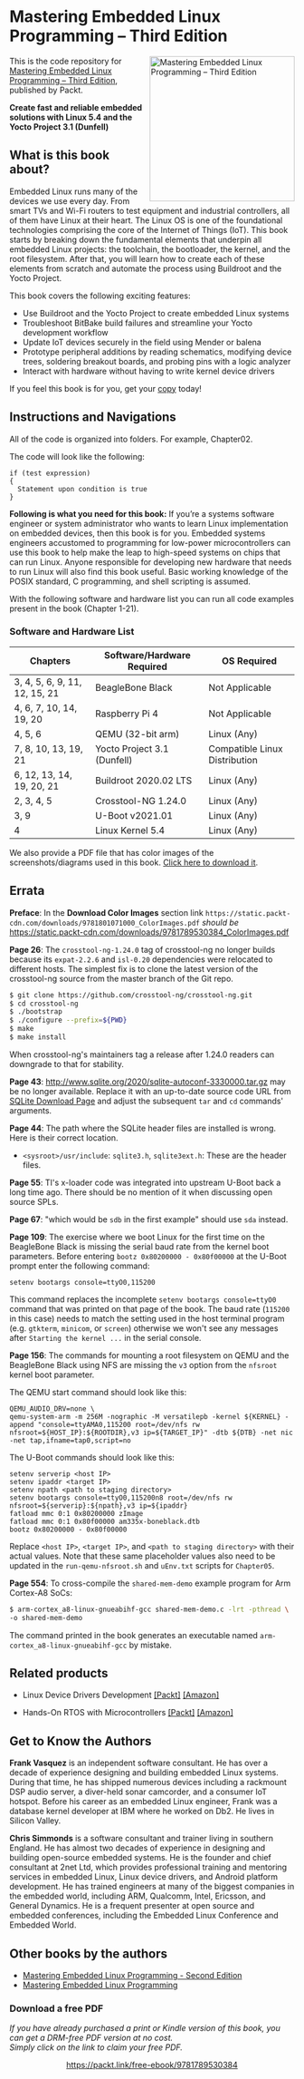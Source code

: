 # Mastering Embedded Linux Programming – Third Edition

<a href="https://www.packtpub.com/product/mastering-embedded-linux-programming-third-edition/9781789530384?utm_source=github&utm_medium=repository&utm_campaign=9781789530384"><img src="https://static.packt-cdn.com/products/9781789530384/cover/smaller" alt="Mastering Embedded Linux Programming – Third Edition" height="256px" align="right"></a>

This is the code repository for [Mastering Embedded Linux Programming – Third Edition](https://www.packtpub.com/product/mastering-embedded-linux-programming-third-edition/9781789530384?utm_source=github&utm_medium=repository&utm_campaign=9781789530384), published by Packt.

**Create fast and reliable embedded solutions with Linux 5.4 and the Yocto Project 3.1 (Dunfell)**

## What is this book about?
Embedded Linux runs many of the devices we use every day. From smart TVs and Wi-Fi routers to test equipment and industrial controllers, all of them have Linux at their heart. The Linux OS is one of the foundational technologies comprising the core of the Internet of Things (IoT). This book starts by breaking down the fundamental elements that underpin all embedded Linux projects: the toolchain, the bootloader, the kernel, and the root filesystem. After that, you will learn how to create each of these elements from scratch and automate the process using Buildroot and the Yocto Project.

This book covers the following exciting features: 
* Use Buildroot and the Yocto Project to create embedded Linux systems
* Troubleshoot BitBake build failures and streamline your Yocto development workflow
* Update IoT devices securely in the field using Mender or balena
* Prototype peripheral additions by reading schematics, modifying device trees, soldering breakout boards, and probing pins with a logic analyzer
* Interact with hardware without having to write kernel device drivers

If you feel this book is for you, get your [copy](https://www.amazon.com/dp/1789530385) today!

## Instructions and Navigations
All of the code is organized into folders. For example, Chapter02.

The code will look like the following:
```
if (test expression)
{
  Statement upon condition is true
}
```

**Following is what you need for this book:**
If you’re a systems software engineer or system administrator who wants to learn Linux implementation on embedded devices, then this book is for you. Embedded systems engineers accustomed to programming for low-power microcontrollers can use this book to help make the leap to high-speed systems on chips that can run Linux. Anyone responsible for developing new hardware that needs to run Linux will also find this book useful. Basic working knowledge of the POSIX standard, C programming, and shell scripting is assumed.

With the following software and hardware list you can run all code examples present in the book (Chapter 1-21).

### Software and Hardware List

| Chapters                      | Software/Hardware Required  | OS Required                   |
| ----------------------------- | --------------------------- | ----------------------------- |
| 3, 4, 5, 6, 9, 11, 12, 15, 21 | BeagleBone Black            | Not Applicable |
| 4, 6, 7, 10, 14, 19, 20       | Raspberry Pi 4              | Not Applicable |
| 4, 5, 6                       | QEMU (32-bit arm)           | Linux (Any) |
| 7, 8, 10, 13, 19, 21          | Yocto Project 3.1 (Dunfell) | Compatible Linux Distribution |
| 6, 12, 13, 14, 19, 20, 21     | Buildroot 2020.02 LTS       | Linux (Any) |
| 2, 3, 4, 5                    | Crosstool-NG 1.24.0         | Linux (Any) |
| 3, 9                          | U-Boot v2021.01             | Linux (Any) |
| 4                             | Linux Kernel 5.4            | Linux (Any) |

We also provide a PDF file that has color images of the screenshots/diagrams used in this book. [Click here to download it](http://www.packtpub.com/sites/default/files/downloads/9781789530384_ColorImages.pdf).

## Errata

**Preface**: In the **Download Color Images** section link `https://static.packt-cdn.com/downloads/9781801071000_ColorImages.pdf` _should be_ https://static.packt-cdn.com/downloads/9781789530384_ColorImages.pdf 

**Page 26**: The `crosstool-ng-1.24.0` tag of crosstool-ng no longer builds because its `expat-2.2.6` and `isl-0.20` dependencies were relocated to different hosts. The simplest fix is to clone the latest version of the crosstool-ng source from the master branch of the Git repo.

```bash
$ git clone https://github.com/crosstool-ng/crosstool-ng.git
$ cd crosstool-ng
$ ./bootstrap
$ ./configure --prefix=${PWD}
$ make
$ make install
```

When crosstool-ng's maintainers tag a release after 1.24.0 readers can downgrade to that for stability.

**Page 43**: http://www.sqlite.org/2020/sqlite-autoconf-3330000.tar.gz may be no longer available. Replace it with an up-to-date source code URL from [SQLite Download Page](https://www.sqlite.org/download.html) and adjust the subsequent `tar` and `cd` commands' arguments.

**Page 44**: The path where the SQLite header files are installed is wrong. Here is their correct location.

* `<sysroot>/usr/include`: `sqlite3.h`, `sqlite3ext.h`: These are the header files.

**Page 55**: TI's x-loader code was integrated into upstream U-Boot back a long time ago. There should be no mention of it when discussing open source SPLs.

**Page 67**: "which would be `sdb` in the first example" should use `sda` instead.

**Page 109**: The exercise where we boot Linux for the first time on the BeagleBone Black is missing the serial baud rate from the kernel boot parameters. Before entering `bootz 0x80200000 - 0x80f00000` at the U-Boot prompt enter the following command:

```
setenv bootargs console=ttyO0,115200
```

This command replaces the incomplete `setenv bootargs console=ttyO0` command that was printed on that page of the book. The baud rate (`115200` in this case) needs to match the setting used in the host terminal program (e.g. `gtkterm`, `minicom`, or `screen`) otherwise we won't see any messages after `Starting the kernel ...` in the serial console.

**Page 156**: The commands for mounting a root filesystem on QEMU and the BeagleBone Black using NFS are missing the `v3` option from the `nfsroot` kernel boot parameter.

The QEMU start command should look like this:

```
QEMU_AUDIO_DRV=none \
qemu-system-arm -m 256M -nographic -M versatilepb -kernel ${KERNEL} -append "console=ttyAMA0,115200 root=/dev/nfs rw nfsroot=${HOST_IP}:${ROOTDIR},v3 ip=${TARGET_IP}" -dtb ${DTB} -net nic -net tap,ifname=tap0,script=no
```

The U-Boot commands should look like this:

```
setenv serverip <host IP>
setenv ipaddr <target IP>
setenv npath <path to staging directory>
setenv bootargs console=ttyO0,115200n8 root=/dev/nfs rw nfsroot=${serverip}:${npath},v3 ip=${ipaddr}
fatload mmc 0:1 0x80200000 zImage
fatload mmc 0:1 0x80f00000 am335x-boneblack.dtb
bootz 0x80200000 - 0x80f00000
```

Replace `<host IP>`, `<target IP>`, and `<path to staging directory>` with their actual values. Note that these same placeholder values also need to be updated in the `run-qemu-nfsroot.sh` and `uEnv.txt` scripts for `Chapter05`.

**Page 554**: To cross-compile the `shared-mem-demo` example program for Arm Cortex-A8 SoCs:

```bash
$ arm-cortex_a8-linux-gnueabihf-gcc shared-mem-demo.c -lrt -pthread \
-o shared-mem-demo
```

The command printed in the book generates an executable named `arm-cortex_a8-linux-gnueabihf-gcc` by mistake.

## Related products <Other books you may enjoy>
* Linux Device Drivers Development  [[Packt]](https://www.packtpub.com/product/linux-device-drivers-development/9781785280009?utm_source=github&utm_medium=repository&utm_campaign=9781785280009) [[Amazon]](https://www.amazon.com/dp/1785280007)

* Hands-On RTOS with Microcontrollers [[Packt]](https://www.packtpub.com/product/hands-on-rtos-with-microcontrollers/9781838826734?utm_source=github&utm_medium=repository&utm_campaign=9781838826734) [[Amazon]](https://www.amazon.com/dp/1838826734)

## Get to Know the Authors
**Frank Vasquez** is an independent software consultant. He has over a decade of experience designing and building embedded Linux systems. During that time, he has shipped numerous devices including a rackmount DSP audio server, a diver-held sonar camcorder, and a consumer IoT hotspot. Before his career as an embedded Linux engineer, Frank was a database kernel developer at IBM where he worked on Db2. He lives in Silicon Valley.

**Chris Simmonds** is a software consultant and trainer living in southern England. He has almost two decades of experience in designing and building open-source embedded systems. He is the founder and chief consultant at 2net Ltd, which provides professional training and mentoring services in embedded Linux, Linux device drivers, and Android platform development. He has trained engineers at many of the biggest companies in the embedded world, including ARM, Qualcomm, Intel, Ericsson, and General Dynamics. He is a frequent presenter at open source and embedded conferences, including the Embedded Linux Conference and Embedded World.

## Other books by the authors
* [Mastering Embedded Linux Programming - Second Edition](https://www.packtpub.com/product/mastering-embedded-linux-programming-second-edition/9781787283282?utm_source=github&utm_medium=repository&utm_campaign=9781787283282)
* [Mastering Embedded Linux Programming](https://www.packtpub.com/product/mastering-embedded-linux-programming/9781784392536?utm_source=github&utm_medium=repository&utm_campaign=9781784392536)
### Download a free PDF

 <i>If you have already purchased a print or Kindle version of this book, you can get a DRM-free PDF version at no cost.<br>Simply click on the link to claim your free PDF.</i>
<p align="center"> <a href="https://packt.link/free-ebook/9781789530384">https://packt.link/free-ebook/9781789530384 </a> </p>
